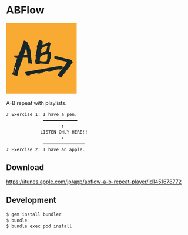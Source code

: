# ABFlow

![](/docs/icon-192.png)

A-B repeat with playlists.

```
♪ Exercise 1: I have a pen.
              ━━━━━━━━━━━━━
                     ↑
             LISTEN ONLY HERE!!
                     ↓
              ━━━━━━━━━━━━━━━━
♪ Exercise 2: I have an apple.
```

## Download

https://itunes.apple.com/jp/app/abflow-a-b-repeat-player/id1451678772

## Development

```
$ gem install bundler
$ bundle
$ bundle exec pod install
```

